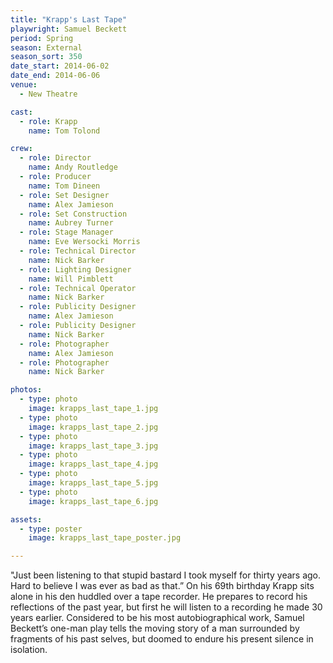 ```yaml
---
title: "Krapp's Last Tape"
playwright: Samuel Beckett
period: Spring
season: External
season_sort: 350
date_start: 2014-06-02
date_end: 2014-06-06
venue:
  - New Theatre

cast:
  - role: Krapp
    name: Tom Tolond

crew:
  - role: Director
    name: Andy Routledge
  - role: Producer
    name: Tom Dineen
  - role: Set Designer
    name: Alex Jamieson
  - role: Set Construction
    name: Aubrey Turner
  - role: Stage Manager
    name: Eve Wersocki Morris
  - role: Technical Director
    name: Nick Barker
  - role: Lighting Designer
    name: Will Pimblett
  - role: Technical Operator
    name: Nick Barker
  - role: Publicity Designer
    name: Alex Jamieson
  - role: Publicity Designer
    name: Nick Barker
  - role: Photographer
    name: Alex Jamieson
  - role: Photographer
    name: Nick Barker

photos:
  - type: photo
    image: krapps_last_tape_1.jpg
  - type: photo
    image: krapps_last_tape_2.jpg
  - type: photo
    image: krapps_last_tape_3.jpg
  - type: photo
    image: krapps_last_tape_4.jpg
  - type: photo
    image: krapps_last_tape_5.jpg
  - type: photo
    image: krapps_last_tape_6.jpg

assets:
  - type: poster
    image: krapps_last_tape_poster.jpg

---
```


"Just been listening to that stupid bastard I took myself for thirty years ago. Hard to believe I was ever as bad as that.” On his 69th birthday Krapp sits alone in his den huddled over a tape recorder. He prepares to record his reflections of the past year, but first he will listen to a recording he made 30 years earlier. Considered to be his most autobiographical work, Samuel Beckett’s one-man play tells the moving story of a man surrounded by fragments of his past selves, but doomed to endure his present silence in isolation.
